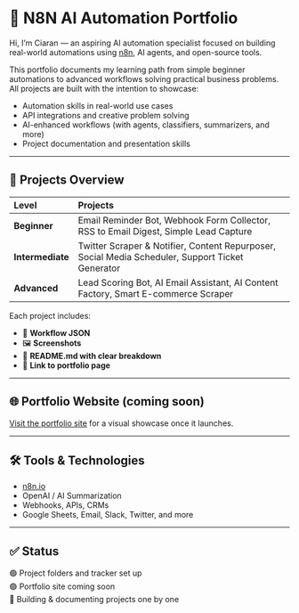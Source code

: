 # 🧠 N8N AI Automation Portfolio
Hi, I’m Ciaran — an aspiring AI automation specialist focused on building real-world automations using [n8n](https://n8n.io/), AI agents, and open-source tools.

This portfolio documents my learning path from simple beginner automations to advanced workflows solving practical business problems. All projects are built with the intention to showcase:
- Automation skills in real-world use cases
- API integrations and creative problem solving
- AI-enhanced workflows (with agents, classifiers, summarizers, and more)
- Project documentation and presentation skills

---

## 📁 Projects Overview

| Level | Projects |
|:--|:--|
| **Beginner** | Email Reminder Bot, Webhook Form Collector, RSS to Email Digest, Simple Lead Capture |
| **Intermediate** | Twitter Scraper & Notifier, Content Repurposer, Social Media Scheduler, Support Ticket Generator |
| **Advanced** | Lead Scoring Bot, AI Email Assistant, AI Content Factory, Smart E-commerce Scraper |

Each project includes:
- 🧩 **Workflow JSON**
- 🖼️ **Screenshots**
- 🧠 **README.md with clear breakdown**
- 🔗 **Link to portfolio page**

---

## 🌐 Portfolio Website (coming soon)
[Visit the portfolio site](./portfolio-site) for a visual showcase once it launches.

---

## 🛠️ Tools & Technologies
- [n8n.io](https://n8n.io/)
- OpenAI / AI Summarization
- Webhooks, APIs, CRMs
- Google Sheets, Email, Slack, Twitter, and more

---

## ✅ Status
🟢 Project folders and tracker set up  
🟢 Portfolio site coming soon  
🔧 Building & documenting projects one by one  
